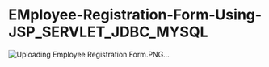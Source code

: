 # EMployee-Registration-Form-Using-JSP_SERVLET_JDBC_MYSQL

![Uploading Employee Registration Form.PNG…]()


